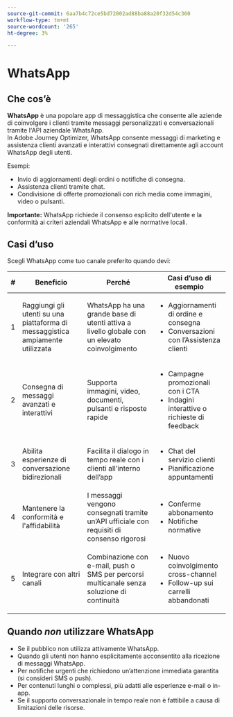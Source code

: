 ```yaml
---
source-git-commit: 6aa7b4c72ce5bd72002ad88ba88a20f32d54c360
workflow-type: tm+mt
source-wordcount: '265'
ht-degree: 3%

---
```

# WhatsApp

## Che cos’è

**WhatsApp** è una popolare app di messaggistica che consente alle aziende di coinvolgere i clienti tramite messaggi personalizzati e conversazionali tramite l&#39;API aziendale WhatsApp.\
In Adobe Journey Optimizer, WhatsApp consente messaggi di marketing e assistenza clienti avanzati e interattivi consegnati direttamente agli account WhatsApp degli utenti.

Esempi:

* Invio di aggiornamenti degli ordini o notifiche di consegna.
* Assistenza clienti tramite chat.
* Condivisione di offerte promozionali con rich media come immagini, video o pulsanti.

**Importante:** WhatsApp richiede il consenso esplicito dell&#39;utente e la conformità ai criteri aziendali WhatsApp e alle normative locali.

## Casi d’uso

Scegli WhatsApp come tuo canale preferito quando devi:

| # | Beneficio | Perché | Casi d’uso di esempio |
|---|---------|-----|-------------------|
| 1 | Raggiungi gli utenti su una piattaforma di messaggistica ampiamente utilizzata | WhatsApp ha una grande base di utenti attiva a livello globale con un elevato coinvolgimento | <ul><li>Aggiornamenti di ordine e consegna</li><li>Conversazioni con l’Assistenza clienti</li></ul> |
| 2 | Consegna di messaggi avanzati e interattivi | Supporta immagini, video, documenti, pulsanti e risposte rapide | <ul><li>Campagne promozionali con i CTA</li><li>Indagini interattive o richieste di feedback</li></ul> |
| 3 | Abilita esperienze di conversazione bidirezionali | Facilita il dialogo in tempo reale con i clienti all’interno dell’app | <ul><li>Chat del servizio clienti</li><li>Pianificazione appuntamenti</li></ul> |
| 4 | Mantenere la conformità e l&#39;affidabilità | I messaggi vengono consegnati tramite un’API ufficiale con requisiti di consenso rigorosi | <ul><li>Conferme abbonamento</li><li>Notifiche normative</li></ul> |
| 5 | Integrare con altri canali | Combinazione con e-mail, push o SMS per percorsi multicanale senza soluzione di continuità | <ul><li>Nuovo coinvolgimento cross-channel</li><li>Follow-up sui carrelli abbandonati</li></ul> |

## Quando *non* utilizzare WhatsApp

* Se il pubblico non utilizza attivamente WhatsApp.
* Quando gli utenti non hanno esplicitamente acconsentito alla ricezione di messaggi WhatsApp.
* Per notifiche urgenti che richiedono un’attenzione immediata garantita (si consideri SMS o push).
* Per contenuti lunghi o complessi, più adatti alle esperienze e-mail o in-app.
* Se il supporto conversazionale in tempo reale non è fattibile a causa di limitazioni delle risorse.
